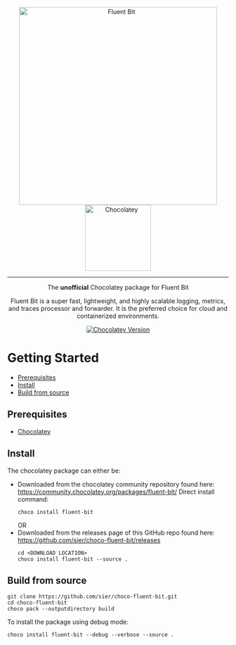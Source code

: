 <p align="center">
	<picture>
		<a href="https://fluentbit.io"><img src="https://gist.githubusercontent.com/sier/906da293c9647f5856549bd1b1f1650f/raw/c133c4cdffab9b084225cfc5483a36a451863422/footer-logo.svg" alt="Fluent Bit" width="450"></a>
	</picture>
	<picture>
		<a href="https://community.chocolatey.org/packages/fluent-bit/"> <img src="https://gist.githubusercontent.com/sier/9f8b32d3eb20a3de70a24a71d21cc8be/raw/94db6d48a481b02e1656321b7850027640bebca9/logo-square.svg" alt="Chocolatey" width="150"> </a>
	</picture>
</p>

<hr>
<p align="center">The <b>unofficial</b> Chocolatey package for Fluent Bit</p>
<p align="center">Fluent Bit is a super fast, lightweight, and highly scalable logging, metrics, and traces processor and forwarder. It is the preferred choice for cloud and containerized environments.</p>
<p align="center">
  <a href="https://community.chocolatey.org/packages/fluent-bit"><img alt="Chocolatey Version" src="https://img.shields.io/chocolatey/v/fluent-bit"></a>
</p>



# Getting Started

- [Prerequisites](#prerequisites)
- [Install](#install)
- [Build from source](#build-from-source)

## Prerequisites

- [Chocolatey](https://chocolatey.org/install)

## Install

The chocolatey package can either be:
* Downloaded from the chocolatey community repository found here: https://community.chocolatey.org/packages/fluent-bit/
  Direct install command:
  ```
  choco install fluent-bit
  ```
  OR
* Downloaded from the releases page of this GitHub repo found here: https://github.com/sier/choco-fluent-bit/releases
  ```
  cd <DOWNLOAD LOCATION>
  choco install fluent-bit --source .
  ```


## Build from source

```
git clone https://github.com/sier/choco-fluent-bit.git
cd choco-fluent-bit
choco pack --outputdirectory build
```

To install the package using debug mode:
```
choco install fluent-bit --debug --verbose --source .
```
